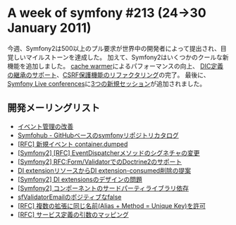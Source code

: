 A week of symfony #213 (24->30 January 2011)
============================================

今週、Symfony2は500以上のプル要求が世界中の開発者によって提出され、目覚しいマイルストーンを達成した。
加えて、Symfony2はいくつかのクールな新機能を追加しました。
[cache warmer](http://github.com/symfony/symfony/commit/d0b4bfc8f61becce7cb31a3435bf31ad60e0dd62)によるパフォーマンスの向上、 [DIC定義の継承のサポート](https://github.com/fabpot/symfony/commit/803dd58002b7bb80d90a1cc09ee3112c05e58c5e)、[CSRF保護機能のリファクタリング](https://github.com/symfony/symfony/commit/7848a7ca6383dce22584c96b3acd38af6d190be5)の完了。
 最後に、[Symfony Live conferences](http://www.symfony-live.com/)に[3つの新規セッション](http://www.symfony-project.org/blog/2011/01/28/symfony-live-conferences-updates)が追加されました。
 
開発メーリングリスト
------------------------

  * [イベント管理の改善](https://groups.google.com/forum/#!topic/symfony-devs/dG4MTWMlSCE)
  * [Symfohub - GitHubベースのsymfonyリポジトリカタログ](https://groups.google.com/forum/#!topic/symfony-devs/KvlXC78RNrw)
  * [[RFC] 新規イベント container.dumped](https://groups.google.com/forum/#!topic/symfony-devs/y234jr82wAQ)
  * [[Symfony2] [RFC] EventDispatcherメソッドのシグネチャの変更](https://groups.google.com/forum/#!topic/symfony-devs/CinP69ZdYUY)
  * [[Symfony2] RFC:Form/ValidatorでのDoctrine2のサポート](https://groups.google.com/forum/#!topic/symfony-devs/tuzlF70WlNk)
  * [DI extensionリソースからDI extension-consumed削除の提案](https://groups.google.com/forum/#!topic/symfony-devs/_RSKT2VAuCE)
  * [[Symfony2] DI extensionsのデザインの問題](https://groups.google.com/forum/#!topic/symfony-devs/FE-EaSViqF8)
  * [[Symfony2] コンポーネントのサードパーティライブラリ依存](https://groups.google.com/forum/#!topic/symfony-devs/7wNhSRpBeIo)
  * [sfValidatorEmailのポジティブなfalse](https://groups.google.com/forum/#!topic/symfony-devs/3uY45yQcqm8)
  * [\[RFC\] 複数の拡張に同じ名前(Alias + Method = Unique Key)を許可](https://groups.google.com/forum/#!topic/symfony-devs/ITIfeCKV8Jc)
  * [[RFC] サービス定義の引数のマッピング](https://groups.google.com/forum/#!topic/symfony-devs/iOZNf0Vymsk)

